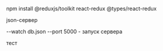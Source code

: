 npm install @reduxjs/toolkit react-redux @types/react-redux

json-сервер

--watch db.json --port 5000     - запуск сервера

тест